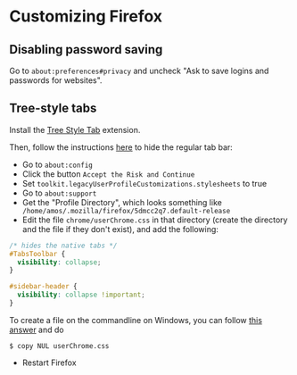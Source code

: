 # Customizing Firefox

## Disabling password saving

Go to `about:preferences#privacy` and uncheck "Ask to save logins and passwords for websites".

## Tree-style tabs

Install the [Tree Style Tab](https://addons.mozilla.org/en-US/firefox/addon/tree-style-tab/) extension.

Then, follow the instructions [here](https://medium.com/@Aenon/firefox-hide-native-tabs-and-titlebar-f0b00bdbb88b) to hide the regular tab bar:

- Go to `about:config`
- Click the button `Accept the Risk and Continue`
- Set `toolkit.legacyUserProfileCustomizations.stylesheets` to true
- Go to `about:support`
- Get the "Profile Directory", which looks something like ` /home/amos/.mozilla/firefox/5dmcc2q7.default-release`
- Edit the file `chrome/userChrome.css` in that directory (create the directory and the file if they don't exist), and add the following:

```css
/* hides the native tabs */
#TabsToolbar {
  visibility: collapse;
}

#sidebar-header {
  visibility: collapse !important;
}
```

To create a file on the commandline on Windows, you can follow [this answer](https://stackoverflow.com/a/1702790) and do

```
$ copy NUL userChrome.css
```

- Restart Firefox
